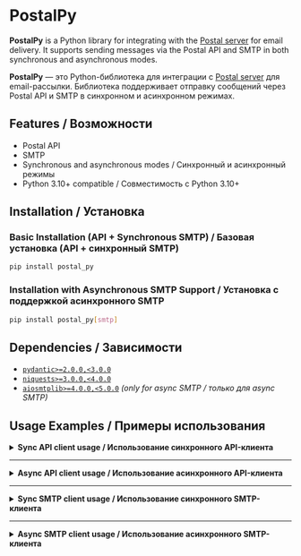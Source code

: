 # PostalPy

**PostalPy** is a Python library for integrating with the [Postal server](https://github.com/postalserver/postal) for
email delivery. It supports sending messages via the Postal API and SMTP in both synchronous and asynchronous modes.

**PostalPy** — это Python-библиотека для интеграции с [Postal server](https://github.com/postalserver/postal) для
email-рассылки. Библиотека поддерживает отправку сообщений через Postal API и SMTP в синхронном и асинхронном режимах.

## Features / Возможности

- Postal API
- SMTP
- Synchronous and asynchronous modes / Синхронный и асинхронный режимы
- Python 3.10+ compatible / Совместимость с Python 3.10+

## Installation / Установка

### Basic Installation (API + Synchronous SMTP) / Базовая установка (API + синхронный SMTP)

```bash
pip install postal_py
```

### Installation with Asynchronous SMTP Support / Установка с поддержкой асинхронного SMTP

```bash
pip install postal_py[smtp]
```

## Dependencies / Зависимости

- [`pydantic>=2.0.0,<3.0.0`](https://pydantic-docs.helpmanual.io/)
- [`niquests>=3.0.0,<4.0.0`](https://niquests.readthedocs.io/)
- [`aiosmtplib>=4.0.0,<5.0.0`](https://aiosmtplib.readthedocs.io/) *(only for async SMTP / только для async SMTP)*

## Usage Examples / Примеры использования

<details>
<summary><strong>Sync API client usage / Использование синхронного API-клиента</strong></summary>

```python
from postal_py import PostalPyAPI
from postal_py.api.schemas import (RequestMessageSchema,
                                   RequestAttachmentSchema,
                                   RequestRawMessageSchema,
                                   RequestMessageDetailsSchema,
                                   MessageExpansion)

API_KEY = 'your_api_key'


def main():
    postal = PostalPyAPI('https://example.com/', api_key=API_KEY, timeout=10)

    # Get message details
    result = postal.get_message_details(
        RequestMessageDetailsSchema(id=2362354, expansions=[MessageExpansion.all])
    )
    print(result)

    # Get deliveries for a message
    result = postal.get_message_deliveries(id=5168706)
    print(result)

    # Send a message
    data = RequestMessageSchema(
        to=['example_1@mail.com', 'example_2@mail.com'],
        cc=['example_3@mail.com'],
        bcc=['example_4@mail.com'],
        from_='MyCompany <mail@example.com>',
        sender='mail@example.com',
        subject='Subject',
        tag='my-tag',
        reply_to='reply@example.com',
        plain_body="This is the plain version",
        html_body='<p>This is the <b>HTML</b> version</p>',
        headers={
            'X-Tracking': True,
            'X-Postal-Tag': 'postal-tag'
        },
        attachments=[
            RequestAttachmentSchema(
                name='img.png',
                content_type='image/png',
                data='iVBesb...PaII='  # base64 encoded file
            )
        ]
    )
    result = postal.send_message(data=data)
    print(result)

    # Send a raw RFC2822 message
    data = RequestRawMessageSchema(
        mail_from='mail@example.com',
        rcpt_to=['example_1@mail.com', 'example_2@mail.com'],
        data="RnJvb...nZS4K"  # base64 encoded RFC2822 message
    )
    result = postal.send_raw_message(data=data)
    print(result)

    postal.close()


if __name__ == '__main__':
    main()
```

</details>

---


<details>
<summary><strong>Async API client usage / Использование асинхронного API-клиента</strong></summary>

```python
import asyncio

from postal_py import AsyncPostalPyAPI
from postal_py.api.schemas import (RequestMessageSchema,
                                   RequestAttachmentSchema,
                                   RequestRawMessageSchema,
                                   RequestMessageDetailsSchema,
                                   MessageExpansion)

API_KEY = 'your_api_key'


async def main():
    postal = AsyncPostalPyAPI('https://example.com/', api_key=API_KEY, timeout=10)

    # Get message details
    result = await postal.get_message_details(
        RequestMessageDetailsSchema(id=2362354, expansions=[MessageExpansion.all])
    )
    print(result)

    # Get deliveries for a message
    result = await postal.get_message_deliveries(id=5168706)
    print(result)

    # Send a message
    data = RequestMessageSchema(
        to=['example_1@mail.com', 'example_2@mail.com'],
        cc=['example_3@mail.com'],
        bcc=['example_4@mail.com'],
        from_='MyCompany <mail@example.com>',
        sender='mail@example.com',
        subject='Subject',
        tag='my-tag',
        reply_to='reply@example.com',
        plain_body="This is the plain version",
        html_body='<p>This is the <b>HTML</b> version</p>',
        headers={
            'X-Tracking': True,
            'X-Postal-Tag': 'postal-tag'
        },
        attachments=[
            RequestAttachmentSchema(
                name='img.png',
                content_type='image/png',
                data='iVBesb...PaII='  # base64 encoded file
            )
        ]
    )
    result = await postal.send_message(data=data)
    print(result)

    # Send a raw RFC2822 message
    data = RequestRawMessageSchema(
        mail_from='mail@example.com',
        rcpt_to=['example_1@mail.com', 'example_2@mail.com'],
        data="RnJvb...nZS4K"  # base64 encoded RFC2822 message
    )
    result = await postal.send_raw_message(data=data)
    print(result)

    await postal.close()


if __name__ == '__main__':
    asyncio.run(main())
```

</details>

---

<details>
<summary><strong>Sync SMTP client usage / Использование синхронного SMTP-клиента</strong></summary>

```python
from postal_py import PostalPySMTP
from postal_py.smtp.schemas import (SMTPAttachmentSchema,
                                    SMTPMessageSchema)

USERNAME = 'your_smtp_user'
PASSWORD = 'your_smtp_password'


def main():
    postal = PostalPySMTP(
        hostname='example.com',
        port=25,
        username=USERNAME,
        password=PASSWORD
    )

    data = SMTPMessageSchema(
        subject='Subject',
        to=['example_1@mail.com', 'example_2@mail.com'],
        cc=['example_3@mail.com'],
        bcc=['example_4@mail.com'],
        plain_body="This is the plain version",
        html_body='<p>This is the <b>HTML</b> version</p>',
        headers={
            'X-Tracking': 'true',
            'X-Postal-Tag': 'postal-tag'
        },
        attachments=[
            SMTPAttachmentSchema(
                filename='img.png',
                content_type='image/png',
                data='bytes or base64-encoded file'
            )
        ]
    )

    postal.send_message(data=data)


if __name__ == '__main__':
    main()
```

</details>

---

<details>
<summary><strong>Async SMTP client usage / Использование асинхронного SMTP-клиента</strong></summary>

```python
import asyncio

from postal_py import AsyncPostalPySMTP
from postal_py.smtp.schemas import (SMTPAttachmentSchema,
                                    SMTPMessageSchema)

USERNAME = 'your_smtp_user'
PASSWORD = 'your_smtp_password'


async def main():
    postal = AsyncPostalPySMTP(
        hostname='example.com',
        port=25,
        username=USERNAME,
        password=PASSWORD
    )

    data = SMTPMessageSchema(
        subject='Subject',
        to=['example_1@mail.com', 'example_2@mail.com'],
        cc=['example_3@mail.com'],
        bcc=['example_4@mail.com'],
        plain_body="This is the plain version",
        html_body='<p>This is the <b>HTML</b> version</p>',
        headers={
            'X-Tracking': 'true',
            'X-Postal-Tag': 'postal-tag'
        },
        attachments=[
            SMTPAttachmentSchema(
                filename='img.png',
                content_type='image/png',
                data='bytes or base64-encoded file'
            )
        ]
    )

    await postal.send_message(data=data)


if __name__ == '__main__':
    asyncio.run(main())
```

</details>


